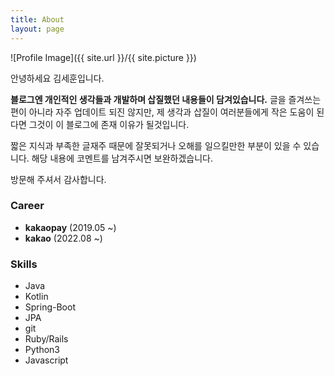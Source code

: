 ```yaml
---
title: About
layout: page
---
```

![Profile Image]({{ site.url }}/{{ site.picture }})


안녕하세요 김세훈입니다.

**블로그엔 개인적인 생각들과 개발하며 삽질했던 내용들이 담겨있습니다.**
글을 즐겨쓰는 편이 아니라 자주 업데이트 되진 않지만, 제 생각과 삽질이 여러분들에게 작은 도움이 된다면 그것이 이 블로그에 존재 이유가 될것입니다.   

짧은 지식과 부족한 글재주 때문에 잘못되거나 오해를 일으킬만한 부분이 있을 수 있습니다. 해당 내용에 코멘트를 남겨주시면 보완하겠습니다.   

방문해 주셔서 감사합니다.  


### Career
- **kakaopay** (2019.05 ~)
- **kakao** (2022.08 ~)

### Skills
- Java
- Kotlin
- Spring-Boot
- JPA
- git
- Ruby/Rails
- Python3
- Javascript
